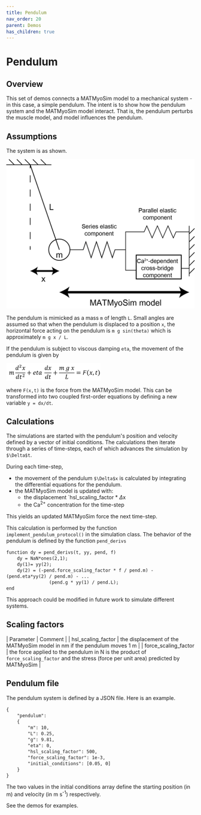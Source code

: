 ```yaml
---
title: Pendulum
nav_order: 20
parent: Demos
has_children: true
---
```


# Pendulum

## Overview

This set of demos connects a MATMyoSim model to a mechanical system  - in this case, a simple pendulum. The intent is to show how the pendulum system and the MATMyoSim model interact. That is, the pendulum perturbs the muscle model, and model influences the pendulum.

## Assumptions

The system is as shown.

<img src="pendulum_schematic.png">

The pendulum is mimicked as a mass `m` of length `L`. Small angles are assumed so that when the pendulum is displaced to a position `x`, the horizontal force acting on the pendulum is `m g sin(theta)` which is approximately `m g x / L`.

If the pendulum is subject to viscous damping `eta`, the movement of the pendulum is given by

<img src="equation.png" width="50%">

where `F(x,t)` is the force from the MATMyoSim model. This can be transformed into two coupled first-order equations by defining a new variable `y = dx/dt`.

## Calculations

The simulations are started with the pendulum's position and velocity defined by a vector of initial conditions. The calculations then iterate through a series of time-steps, each of which advances the simulation by `$\Delta$t`.

During each time-step,
+ the movement of the pendulum `$\Delta$x` is calculated by integrating the differential equations for the pendulum.
+ the MATMyoSim model is updated with:
  + the displacement `hsl_scaling_factor * $\Delta$x
  + the Ca<sup>2+</sup> concentration for the time-step

This yields an updated MATMyoSim force the next time-step.

This calculation is performed by the function `implement_pendulum_protocol()` in the simulation class. The behavior of the pendulum is defined by the function `pend_derivs`

````
function dy = pend_derivs(t, yy, pend, f)
    dy = NaN*ones(2,1);
    dy(1)= yy(2);
    dy(2) = (-pend.force_scaling_factor * f / pend.m) - (pend.eta*yy(2) / pend.m) - ...
                (pend.g * yy(1) / pend.L);
end
````

This approach could be modified in future work to simulate different systems.

## Scaling factors

| Parameter | Comment |
| hsl_scaling_factor | the displacement of the MATMyoSim model in nm if the pendulum moves 1 m |
| force_scaling_factor | the force applied to the pendulum in N is the product of `force_scaling_factor` and the stress (force per unit area) predicted by MATMyoSim |

## Pendulum file

The pendulum system is defined by a JSON file. Here is an example.

````
{
    "pendulum":
    {
        "m": 10,
        "L": 0.25,
        "g": 9.81,
        "eta": 0,
        "hsl_scaling_factor": 500,
        "force_scaling_factor": 1e-3,
        "initial_conditions": [0.05, 0]
    }
}
````

The two values in the initial conditions array define the starting position (in m) and velocity (in m s<sup>-1</sup>) respectively.

See the demos for examples.